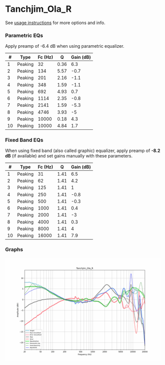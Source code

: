 # Tanchjim_Ola_R
See [usage instructions](https://github.com/jaakkopasanen/AutoEq#usage) for more options and info.

### Parametric EQs
Apply preamp of -6.4 dB when using parametric equalizer.

|   # | Type    |   Fc (Hz) |    Q |   Gain (dB) |
|-----|---------|-----------|------|-------------|
|   1 | Peaking |        32 | 0.36 |         6.3 |
|   2 | Peaking |       134 | 5.57 |        -0.7 |
|   3 | Peaking |       201 | 2.16 |        -1.1 |
|   4 | Peaking |       348 | 1.59 |        -1.1 |
|   5 | Peaking |       692 | 4.93 |         0.7 |
|   6 | Peaking |      1114 | 2.35 |        -0.8 |
|   7 | Peaking |      2141 | 1.59 |        -5.3 |
|   8 | Peaking |      4746 | 3.93 |        -5   |
|   9 | Peaking |     10000 | 0.18 |         4.3 |
|  10 | Peaking |     10000 | 4.84 |         1.7 |

### Fixed Band EQs
When using fixed band (also called graphic) equalizer, apply preamp of **-8.2 dB** (if available) and set gains manually with these parameters.

|   # | Type    |   Fc (Hz) |    Q |   Gain (dB) |
|-----|---------|-----------|------|-------------|
|   1 | Peaking |        31 | 1.41 |         6.5 |
|   2 | Peaking |        62 | 1.41 |         4.2 |
|   3 | Peaking |       125 | 1.41 |         1   |
|   4 | Peaking |       250 | 1.41 |        -0.8 |
|   5 | Peaking |       500 | 1.41 |        -0.3 |
|   6 | Peaking |      1000 | 1.41 |         0.4 |
|   7 | Peaking |      2000 | 1.41 |        -3   |
|   8 | Peaking |      4000 | 1.41 |         0.3 |
|   9 | Peaking |      8000 | 1.41 |         4   |
|  10 | Peaking |     16000 | 1.41 |         7.9 |

### Graphs
![](./Tanchjim_Ola_R.png)
